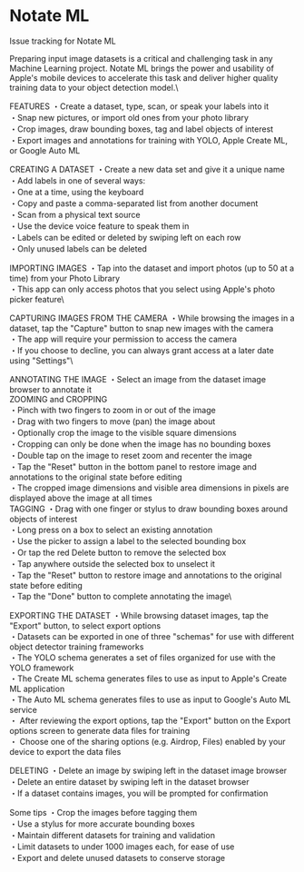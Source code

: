 # Notate ML
Issue tracking for Notate ML

Preparing input image datasets is a critical and challenging task in any Machine Learning project.  Notate ML brings the power and usability of Apple's mobile devices to accelerate this task and deliver higher quality training data to your object detection model.\

FEATURES
・Create a dataset, type, scan, or speak your labels into it\
・Snap new pictures, or import old ones from your photo library\
・Crop images, draw bounding boxes, tag and label objects of interest\
・Export images and annotations for training with YOLO, Apple Create ML, or Google Auto ML

CREATING A DATASET
・Create a new data set and give it a unique name\
・Add labels in one of several ways:\
   ・One at a time, using the keyboard\
   ・Copy and paste a comma-separated list from another document\
   ・Scan from a physical text source\
   ・Use the device voice feature to speak them in\
・Labels can be edited or deleted by swiping left on each row\
・Only unused labels can be deleted

IMPORTING IMAGES
・Tap into the dataset and import photos (up to 50 at a time) from your Photo Library\
・This app can only access photos that you select using Apple's photo picker feature\

CAPTURING IMAGES FROM THE CAMERA
・While browsing the images in a dataset, tap the "Capture" button to snap new images with the camera\
・The app will require your permission to access the camera\
・If you choose to decline, you can always grant access at a later date using "Settings"\

ANNOTATING THE IMAGE
・Select an image from the dataset image browser to annotate it\
    ZOOMING and CROPPING\
   ・Pinch with two fingers to zoom in or out of the image\
   ・Drag with two fingers to move (pan) the image about\
   ・Optionally crop the image to the visible square dimensions\
   ・Cropping can only be done when the image has no bounding boxes\
   ・Double tap on the image to reset zoom and recenter the image\
   ・Tap the "Reset" button in the bottom panel to  restore image and annotations to the original state before editing\
   ・The cropped image dimensions and visible area dimensions in pixels are displayed above the image at all times\
    TAGGING
   ・Drag with one finger or stylus to draw bounding boxes around objects of interest\
   ・Long press on a box to select an existing annotation\
   ・Use the picker to assign a label to the selected bounding box\
   ・Or tap the red Delete button to remove the selected box\
   ・Tap anywhere outside the selected box to unselect  it\
・Tap the "Reset" button to  restore image and annotations to the original state before editing\
・Tap the "Done" button to complete annotating the image\


EXPORTING THE DATASET
・While browsing dataset images, tap the "Export" button, to select export options\
・Datasets can be exported in one of three "schemas" for use with different object detector training frameworks\
・The YOLO schema generates a set of files organized for use with the YOLO framework\
・The Create ML schema generates files to use as input to Apple's Create ML application\
・The Auto ML schema generates files to use as input to Google's Auto ML service\
・ After reviewing the export options, tap the "Export" button on the Export options screen to generate data files for training\
・ Choose one of the sharing options (e.g. Airdrop, Files) enabled by your device to export the data files

DELETING
・Delete an image by swiping left in the dataset image browser\
・Delete an entire dataset by swiping left in the dataset browser\
・If a dataset contains images, you will be prompted for confirmation

Some tips
・Crop the images before tagging them\
・Use a stylus for more accurate bounding boxes\
・Maintain different datasets for training and validation\
・Limit datasets to under 1000 images each, for ease of use\
・Export and delete unused datasets to conserve storage 

